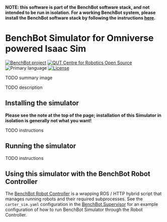 **NOTE: this software is part of the BenchBot software stack, and not intended to be run in isolation. For a working BenchBot system, please install the BenchBot software stack by following the instructions [here](https://github.com/qcr/benchbot).**

# BenchBot Simulator for Omniverse powered Isaac Sim

[![BenchBot project](https://img.shields.io/badge/collection-BenchBot-%231a2857)](http://benchbot.org)
[![QUT Centre for Robotics Open Source](https://github.com/qcr/qcr.github.io/raw/master/misc/badge.svg)](https://qcr.github.io)
![Primary language](https://img.shields.io/github/languages/top/qcr/benchbot_sim_omni)
[![License](https://img.shields.io/github/license/qcr/benchbot_sim_omni)](./LICENSE.txt)

TODO summary image

TODO description

## Installing the simulator

**Please see the note at the top of the page; installation of this Simulator in isolation is generally not what you want!**

TODO instructions

## Running the simulator

TODO instructions

## Using this simulator with the BenchBot Robot Controller

The [BenchBot Robot Controller](https://github.com/qcr/benchbot_robot_controller) is a wrapping ROS / HTTP hybrid script that manages running robots and their required subprocesses. See the `carter_sim.yaml` configuration in the [BenchBot Supervisor](https://github.com/qcr/benchbot_supervisor) for an example configuration of how to run BenchBot Simulator through the Robot Controller.

